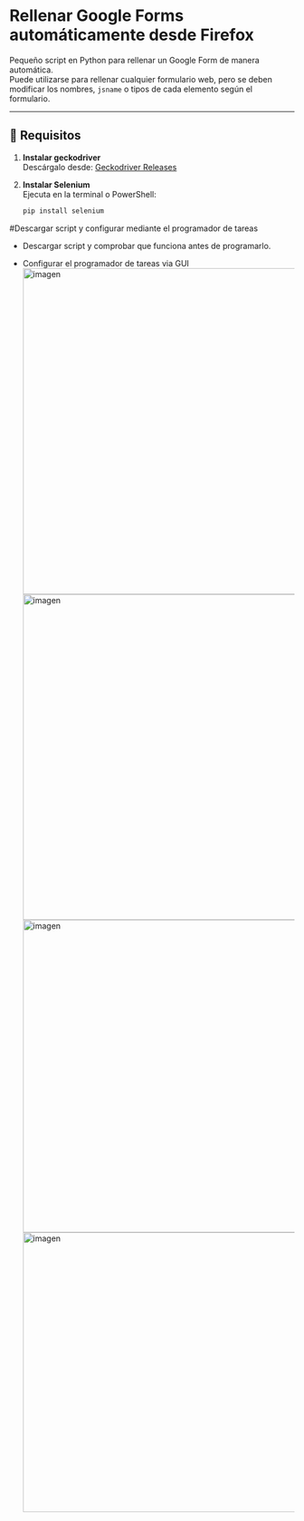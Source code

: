# Rellenar Google Forms automáticamente desde Firefox

Pequeño script en Python para rellenar un Google Form de manera automática.  
Puede utilizarse para rellenar cualquier formulario web, pero se deben modificar los nombres, `jsname` o tipos de cada elemento según el formulario.

---

## 🔧 Requisitos

1. **Instalar geckodriver**  
   Descárgalo desde: [Geckodriver Releases](https://github.com/mozilla/geckodriver/releases)  

2. **Instalar Selenium**  
   Ejecuta en la terminal o PowerShell:
   ```bash
   pip install selenium
   ```

#Descargar script y configurar mediante el programador de tareas
- Descargar script y comprobar que funciona antes de programarlo.

- Configurar el programador de tareas via GUI
  <img width="832" height="576" alt="imagen" src="https://github.com/user-attachments/assets/9b05ebcf-273c-40da-961b-6436c246497e" />
  <img width="1020" height="575" alt="imagen" src="https://github.com/user-attachments/assets/3ad73344-1816-4d51-82df-ae950fabc830" />
  <img width="918" height="552" alt="imagen" src="https://github.com/user-attachments/assets/ecfcaf4b-31a1-4fd1-8254-36d672873e46" />
  <img width="683" height="494" alt="imagen" src="https://github.com/user-attachments/assets/2cda2c39-cc1b-4335-b490-58c66b627bcb" />


  
